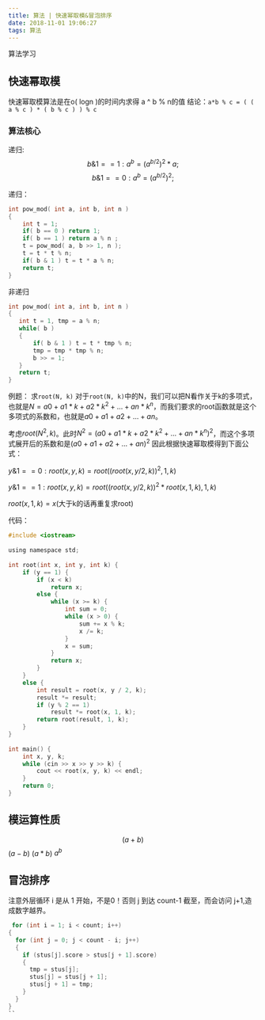 ```yaml
---
title: 算法 | 快速幂取模&冒泡排序
date: 2018-11-01 19:06:27
tags: 算法
---
```

算法学习
<!-- more -->
## 快速幂取模
快速幂取模算法是在o( logn )的时间内求得 a ^ b % n的值
结论：`a*b % c = ( ( a % c ) * ( b % c ) ) % c`

### 算法核心
递归:
$$b \& 1 == 1: a ^ b = ( a^{b/2} ) ^ 2 * a;$$
$$b \& 1 == 0: a ^ b = ( a ^ { b / 2 } ) ^ 2;$$

递归：
```c
int pow_mod( int a, int b, int n )
{
    int t = 1;
    if( b == 0 ) return 1;
    if( b == 1 ) return a % n ;
    t = pow_mod( a, b >> 1, n );
    t = t * t % n;
    if( b & 1 ) t = t * a % n;
    return t;
}
```
非递归

```c
int pow_mod( int a, int b, int n )
{
   int t = 1, tmp = a % n;
   while( b )
   {
       if( b & 1 ) t = t * tmp % n;
       tmp = tmp * tmp % n;
       b >> = 1;
   }
   return t;
}
```

例题：
求`root(N, k)`
对于`root(N, k)`中的N，我们可以把N看作关于k的多项式，也就是$N = a0 + a1*k + a2*k^2 + … + an* k^n$，而我们要求的root函数就是这个多项式的系数和，也就是$a0 + a1 + a2 + ... + an$。

考虑$root(N^2, k)$。此时$N^2 = (a0 + a1*k + a2*k^2 + … + an* k^n)^2$，而这个多项式展开后的系数和是$(a0 + a1 + a2 + … + an)^2$
因此根据快速幂取模得到下面公式：

$y \& 1 == 0: root(x, y, k) = root((root(x, y / 2, k))^2, 1, k)$

$ y \& 1 == 1:     root(x, y, k) = root((root(x, y / 2, k))^2 * root(x, 1, k), 1, k)$ 

$root(x, 1, k) = x % k + x / k % k + ...$(大于k的话再重复求root)

代码：
```c
#include <iostream>
 
using namespace std;
 
int root(int x, int y, int k) {
    if (y == 1) {
        if (x < k)
            return x;
        else {
            while (x >= k) {
                int sum = 0;
                while (x > 0) {
                    sum += x % k;
                    x /= k;
                }
                x = sum;
            }
            return x;
        }
    }
    else {
        int result = root(x, y / 2, k);
        result *= result;
        if (y % 2 == 1)
            result *= root(x, 1, k);
        return root(result, 1, k);
    }
}
 
int main() {
    int x, y, k;
    while (cin >> x >> y >> k) {
        cout << root(x, y, k) << endl;
    }
    return 0;
}
```
## 模运算性质
$$(a + b) % p = (a % p + b % p) % p$$
$(a - b) % p = (a % p - b % p) % p$
$(a * b) % p = (a % p * b % p)$
$a ^ b % p = ((a % p)^b) % p$

## 冒泡排序
注意外层循环 i 是从 1 开始，不是0！否则 j 到达 count-1 截至，而会访问 j+1,造成数字越界。
```c
 for (int i = 1; i < count; i++)
{
  for (int j = 0; j < count - i; j++)
  {
    if (stus[j].score > stus[j + 1].score)
    {
      tmp = stus[j];
      stus[j] = stus[j + 1];
      stus[j + 1] = tmp;
    }
  }
}
``

